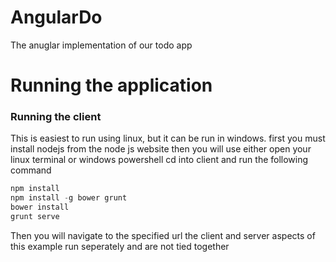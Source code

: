 # AngularDo
The anuglar implementation of our todo app

# Running the application
### Running the client
This is easiest to run using linux, but it can be run in windows.
first you must install nodejs from the node js website
then you will use either open your linux terminal or windows powershell
cd into client and run the following command

```js
npm install
npm install -g bower grunt
bower install
grunt serve
```

Then you will navigate to the specified url
the client and server aspects of this example run seperately and are not tied
together
